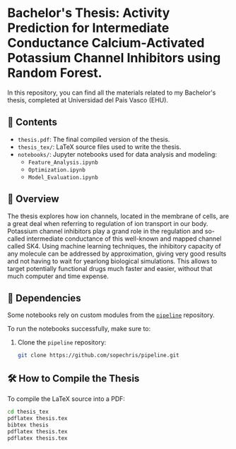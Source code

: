 # Bachelor's Thesis: Activity Prediction for Intermediate Conductance Calcium-Activated Potassium Channel Inhibitors using Random Forest.


In this repository, you can find all the materials related to my Bachelor's thesis, completed at Universidad del Pais Vasco (EHU).

## 📄 Contents

- `thesis.pdf`: The final compiled version of the thesis.
- `thesis_tex/`: LaTeX source files used to write the thesis.
- `notebooks/`: Jupyter notebooks used for data analysis and modeling:
  - `Feature_Analysis.ipynb`
  - `Optimization.ipynb`
  - `Model_Evaluation.ipynb`

## 🧠 Overview

The thesis explores how ion channels, located in the membrane of cells, are a great deal when referring to regulation of ion transport in our body. Potassium channel inhibitors play a grand role in the regulation and so-called intermediate conductance of this well-known and mapped channel called SK4. Using machine learning techniques, the inhibitory capacity of any molecule can be addressed by approximation, giving very good results and not having to wait for yearlong biological simulations. This allows to target potentially functional drugs much faster and easier, without that much computer and time expense.

## 🔁 Dependencies

Some notebooks rely on custom modules from the [`pipeline`](https://github.com/sopechris/pipeline) repository. 

To run the notebooks successfully, make sure to:
1. Clone the `pipeline` repository:
   ```bash
   git clone https://github.com/sopechris/pipeline.git
   
## 🛠️ How to Compile the Thesis

To compile the LaTeX source into a PDF:
```bash
cd thesis_tex
pdflatex thesis.tex
bibtex thesis
pdflatex thesis.tex
pdflatex thesis.tex
